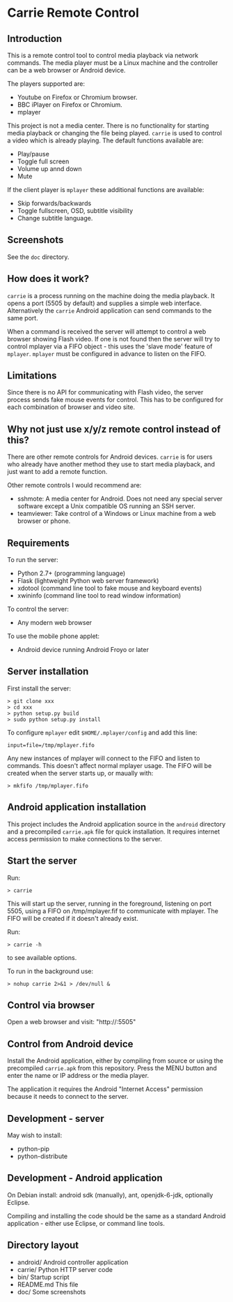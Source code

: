 <!-- -*- mode: markdown -*- -->

Carrie Remote Control
=====================

Introduction
------------

This is a remote control tool to control media playback via network commands. The media player must be a Linux machine and the controller can be a web browser or Android device.

The players supported are:

- Youtube on Firefox or Chromium browser.
- BBC iPlayer on Firefox or Chromium.
- mplayer

This project is not a media center. There is no functionality for starting media playback or changing the file being played. `carrie` is used to control a video which is already playing. The default functions available are:

- Play/pause
- Toggle full screen
- Volume up annd down
- Mute

If the client player is `mplayer` these additional functions are available:

- Skip forwards/backwards
- Toggle fullscreen, OSD, subtitle visibility
- Change subtitle language.

Screenshots
-----------

See the `doc` directory.

How does it work?
-----------------

`carrie` is a process running on the machine doing the media playback. It opens a port (5505 by default) and supplies a simple web interface. Alternatively the `carrie` Android application can send commands to the same port.

When a command is received the server will attempt to control a web browser showing Flash video. If one is not found then the server will try to control mplayer via a FIFO object - this uses the 'slave mode' feature of `mplayer`. `mplayer` must be configured in advance to listen on the FIFO.

Limitations
-----------

Since there is no API for communicating with Flash video, the server process sends fake mouse events for control. This has to be configured for each combination of browser and video site.

Why not just use x/y/z remote control instead of this?
------------------------------------------------------

There are other remote controls for Android devices. `carrie` is for users who already have another method they use to start media playback, and just want to add a remote function.

Other remote controls I would recommend are:

- sshmote: A media center for Android. Does not need any special server software except a Unix compatible OS running an SSH server.
- teamviewer: Take control of a Windows or Linux machine from a web browser or phone.

Requirements
------------

To run the server:

- Python 2.7+ (programming language)
- Flask (lightweight Python web server framework)
- xdotool (command line tool to fake mouse and keyboard events)
- xwininfo (command line tool to read window information)

To control the server:

- Any modern web browser

To use the mobile phone applet:

- Android device running Android Froyo or later

Server installation
-------------------

First install the server:

    > git clone xxx
    > cd xxx
    > python setup.py build
    > sudo python setup.py install

To configure `mplayer` edit `$HOME/.mplayer/config` and add this line:

    input=file=/tmp/mplayer.fifo

Any new instances of mplayer will connect to the FIFO and listen to commands. This doesn't affect normal mplayer usage. The FIFO will be created when the server starts up, or maually with:

    > mkfifo /tmp/mplayer.fifo

Android application installation
--------------------------------

This project includes the Android application source in the `android` directory and a precompiled `carrie.apk` file for quick installation. It requires internet access permission to make connections to the server.

Start the server
----------------

Run:

    > carrie

This will start up the server, running in the foreground, listening on port 5505, using a FIFO on /tmp/mplayer.fif to communicate with mplayer. The FIFO will be created if it doesn't already exist.

Run:

    > carrie -h

to see available options.

To run in the background use:

    > nohup carrie 2>&1 > /dev/null &

Control via browser
-------------------

Open a web browser and visit: "http://<server>:5505"

Control from Android device
---------------------------

Install the Android application, either by compiling from source or using the precompiled `carrie.apk` from this repository. Press the MENU button and enter the name or IP address or the media player. 

The application it requires the Android "Internet Access" permission because it needs to connect to the server.

Development - server
--------------------

May wish to install:

- python-pip
- python-distribute

Development - Android application
---------------------------------

On Debian install: android sdk (manually), ant, openjdk-6-jdk, optionally Eclipse.

Compiling and installing the code should be the same as a standard Android application - either use Eclipse, or command line tools.

Directory layout
----------------

- android/
  Android controller application
- carrie/
  Python HTTP server code
- bin/
  Startup script
- README.md
  This file
- doc/
  Some screenshots
  

